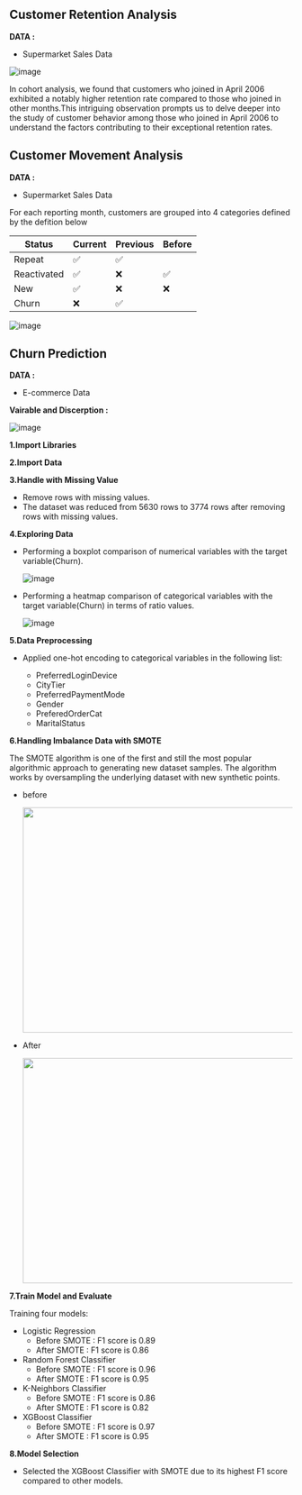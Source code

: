 ## Customer Retention Analysis

**DATA :**  
- Supermarket Sales Data

![image](https://github.com/nacknatthawit/MADT8101-Customer-Analytics/assets/115746160/f41569b6-aaea-43be-bda5-5b33046f09e9)


In cohort analysis, we found that customers who joined in April 2006 exhibited a notably higher retention rate compared to those who joined in other months.This intriguing observation prompts us to delve deeper into the study of customer behavior among those who joined in April 2006 to understand the factors contributing to their exceptional retention rates.

## Customer Movement Analysis

**DATA :**  
- Supermarket Sales Data

For each reporting month, customers are grouped into 4 categories defined by the defition below  

| Status | Current | Previous | Before |
| --- | --- | --- | --- |
| Repeat | ✅ | ✅ | |
| Reactivated | ✅ | ❌ | ✅ |
| New | ✅ | ❌ | ❌ |
| Churn | ❌ | ✅ |

![image](https://github.com/nacknatthawit/MADT8101-Customer-Analytics/assets/115746160/4166033f-6a92-4d46-b3de-5b4f1119672a)

## Churn Prediction

**DATA :**  
- E-commerce Data

**Vairable and Discerption :**

![image](https://github.com/nacknatthawit/MADT8101-Customer-Analytics/assets/115746160/e52c5145-6f83-431e-be75-6c0fe64e9bdb)

**1.Import Libraries**

**2.Import Data**

**3.Handle with Missing Value**
- Remove rows with missing values.
- The dataset was reduced from 5630 rows to 3774 rows after removing rows with missing values.

**4.Exploring Data**
- Performing a boxplot comparison of numerical variables with the target variable(Churn).
  
  ![image](https://github.com/nacknatthawit/MADT8101-Customer-Analytics/assets/115746160/8f036164-9c39-41fe-948d-bf3042e5f924)

  
- Performing a heatmap comparison of categorical variables with the target variable(Churn) in terms of ratio values.
  
  ![image](https://github.com/nacknatthawit/MADT8101-Customer-Analytics/assets/115746160/c886123b-6e51-4062-8c5d-f38451871d55)

**5.Data Preprocessing**
- Applied one-hot encoding to categorical variables in the following list:
  
  - PreferredLoginDevice
  - CityTier
  - PreferredPaymentMode
  - Gender
  - PreferedOrderCat
  - MaritalStatus

**6.Handling Imbalance Data with SMOTE**

The SMOTE algorithm is one of the first and still the most popular algorithmic approach to generating new dataset samples. The algorithm works by oversampling the underlying dataset with new synthetic points.
- before
  
  <img src="https://github.com/nacknatthawit/MADT8101-Customer-Analytics/assets/115746160/a0ea5334-89de-45bf-a34f-18e42bd37d3f" height="400" width="600" >

- After

  <img src="https://github.com/nacknatthawit/MADT8101-Customer-Analytics/assets/115746160/c8e8d236-ab14-443c-97e7-d5427d634bc4" height="400" width="600" >

**7.Train Model and Evaluate**

Training four models: 
- Logistic Regression
  - Before SMOTE : F1 score is 0.89
  - After SMOTE : F1 score is 0.86
- Random Forest Classifier
  - Before SMOTE : F1 score is 0.96
  - After SMOTE : F1 score is 0.95
- K-Neighbors Classifier
  - Before SMOTE : F1 score is 0.86
  - After SMOTE : F1 score is 0.82
- XGBoost Classifier
  - Before SMOTE : F1 score is 0.97
  - After SMOTE : F1 score is 0.95
 
**8.Model Selection**
- Selected the XGBoost Classifier with SMOTE due to its highest F1 score compared to other models.

